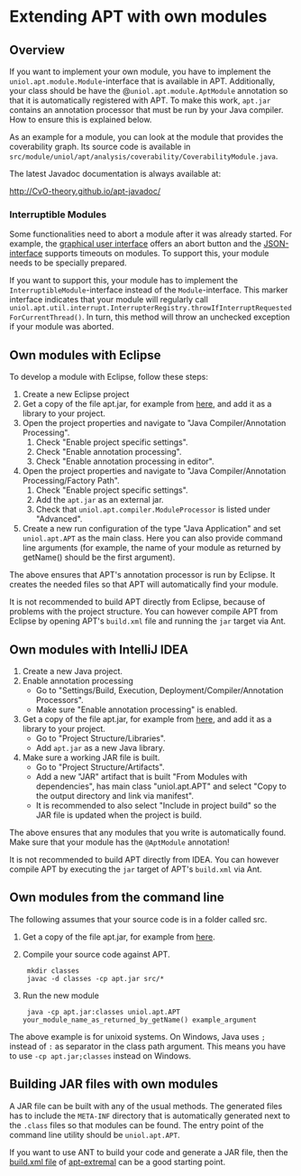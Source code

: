 # Extending APT with own modules

## Overview

If you want to implement your own module, you have to implement the
`uniol.apt.module.Module`-interface that is available in APT. Additionally, your
class should be have the @`uniol.apt.module.AptModule` annotation so that it is
automatically registered with APT. To make this work, `apt.jar` contains an
annotation processor that must be run by your Java compiler. How to ensure this
is explained below.

As an example for a module, you can look at the module that provides the
coverability graph. Its source code is available in
`src/module/uniol/apt/analysis/coverability/CoverabilityModule.java`.

The latest Javadoc documentation is always available at:

http://CvO-theory.github.io/apt-javadoc/

### Interruptible Modules

Some functionalities need to abort a module after it was already started. For
example, the [graphical user interface](https://github.com/CvO-Theory/apt-gui)
offers an abort button and the [JSON-interface](json.md) supports timeouts on
modules. To support this, your module needs to be specially prepared.

If you want to support this, your module has to implement the
`InterruptibleModule`-interface instead of the `Module`-interface. This marker
interface indicates that your module will regularly call
`uniol.apt.util.interrupt.InterrupterRegistry.throwIfInterruptRequestedForCurrentThread()`.
In turn, this method will throw an unchecked exception if your module was
aborted.

## Own modules with Eclipse

To develop a module with Eclipse, follow these steps:

1. Create a new Eclipse project
2. Get a copy of the file apt.jar, for example from
   [here](http://cvo-theory.github.io/apt-javadoc/apt.jar), and add it as a
   library to your project.
3. Open the project properties and navigate to "Java Compiler/Annotation
   Processing".
   1. Check "Enable project specific settings".
   2. Check "Enable annotation processing".
   3. Check "Enable annotation processing in editor".
4. Open the project properties and navigate to "Java Compiler/Annotation
   Processing/Factory Path".
   1. Check "Enable project specific settings".
   2. Add the `apt.jar` as an external jar.
   3. Check that `uniol.apt.compiler.ModuleProcessor` is listed under "Advanced".
5. Create a new run configuration of the type "Java Application" and set
   `uniol.apt.APT` as the main class. Here you can also provide command line
   arguments (for example, the name of your module as returned by getName()
   should be the first argument).

The above ensures that APT's annotation processor is run by Eclipse. It creates
the needed files so that APT will automatically find your module.

It is not recommended to build APT directly from Eclipse, because of problems
with the project structure. You can however compile APT from Eclipse by
opening APT's `build.xml` file and running the `jar` target via Ant.

## Own modules with IntelliJ IDEA

1. Create a new Java project.
2. Enable annotation processing
   * Go to "Settings/Build, Execution, Deployment/Compiler/Annotation
     Processors".
   * Make sure "Enable annotation processing" is enabled.
3. Get a copy of the file apt.jar, for example from
   [here](http://cvo-theory.github.io/apt-javadoc/apt.jar), and add it as a
   library to your project.
   * Go to "Project Structure/Libraries".
   * Add `apt.jar` as a new Java library.
4. Make sure a working JAR file is built.
   * Go to "Project Structure/Artifacts".
   * Add a new "JAR" artifact that is built "From Modules with dependencies",
     has main class "uniol.apt.APT" and select "Copy to the output directory and
     link via manifest".
   * It is recommended to also select "Include in project build" so the JAR
     file is updated when the project is build.

The above ensures that any modules that you write is automatically found. Make
sure that your module has the `@AptModule` annotation!

It is not recommended to build APT directly from IDEA. You can however compile
APT by executing the `jar` target of APT's `build.xml` via Ant.

## Own modules from the command line

The following assumes that your source code is in a folder called src.

1. Get a copy of the file apt.jar, for example from
   [here](http://cvo-theory.github.io/apt-javadoc/apt.jar).
2. Compile your source code against APT.

        mkdir classes
        javac -d classes -cp apt.jar src/*

3. Run the new module

        java -cp apt.jar:classes uniol.apt.APT your_module_name_as_returned_by_getName() example_argument

The above example is for unixoid systems. On Windows, Java uses `;` instead of
`:` as separator in the class path argument. This means you have to use `-cp
apt.jar;classes` instead on Windows.

## Building JAR files with own modules

A JAR file can be built with any of the usual methods. The generated files has
to include the `META-INF` directory that is automatically generated next to the
`.class` files so that modules can be found. The entry point of the command line
utility should be `uniol.apt.APT`.

If you want to use ANT to build your code and generate a JAR file, then the
[build.xml
file](https://github.com/CvO-Theory/apt-extremal/blob/master/build.xml) of
[apt-extremal](https://github.com/CvO-Theory/apt-extremal) can be a good
starting point.
